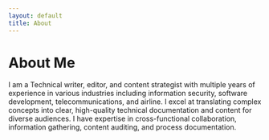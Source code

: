 ```yaml
---
layout: default
title: About
---
```

# About Me

I am a Technical writer, editor, and content strategist with multiple years of experience in various industries including information security, software development, telecommunications, and airline.
I excel at translating complex concepts into clear, high-quality technical documentation and content for diverse audiences. 
I have expertise in cross-functional collaboration, information gathering, content auditing, and process documentation.